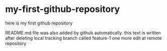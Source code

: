 # my-first-github-repository
here is my first github repository

README.md file was also added by github automatically.
this text is written after deleting local tracking branch called feature-1
one more edit at remote repository

